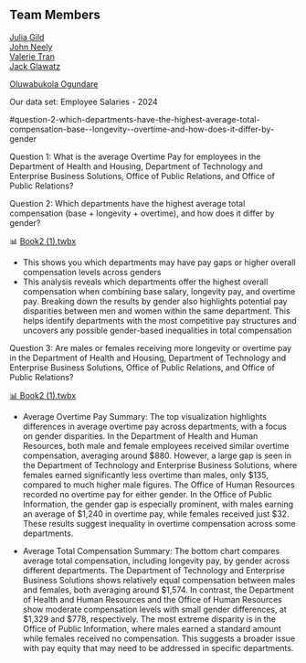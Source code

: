 
## Team Members
[Julia Gild](https://github.com/JuliaGild)  
[John Neely](https://github.com/NeelyJohn)  
[Valerie Tran](https://github.com/vvt15)  
[Jack Glawatz](https://github.com/jackglawatz) 

[Oluwabukola Ogundare](https://github.com/RachaelOgundare)

Our data set: Employee Salaries - 2024


#question-2-which-departments-have-the-highest-average-total-compensation-base--longevity--overtime-and-how-does-it-differ-by-gender

Question 1: What is the average Overtime Pay for employees in the Department of Health and Housing, Department of Technology and Enterprise Business Solutions, Office of Public Relations, and Office of Public Relations?





Question 2: Which departments have the highest average total compensation (base + longevity + overtime), and how does it differ by gender?

📊 [Book2 (1).twbx](./Book2%20(1).twbx)
- This shows you which departments may have pay gaps or higher overall compensation levels across genders
- This analysis reveals which departments offer the highest overall compensation when combining base salary, longevity pay, and overtime pay. Breaking down the results by gender also highlights potential pay disparities between men and women within the same department. This helps identify departments with the most competitive pay structures and uncovers any possible gender-based inequalities in total compensation



Question 3: Are males or females receiving more longevity or overtime pay in the Department of Health and Housing, Department of Technology and Enterprise Business Solutions, Office of Public Relations, and Office of Public Relations?

[📊 Book2 (1).twbx](./Book2%20(3).twbx)


- Average Overtime Pay Summary:
The top visualization highlights differences in average overtime pay across departments, with a focus on gender disparities. In the Department of Health and Human Resources, both male and female employees received similar overtime compensation, averaging around $880. However, a large gap is seen in the Department of Technology and Enterprise Business Solutions, where females earned significantly less overtime than males, only $135, compared to much higher male figures. The Office of Human Resources recorded no overtime pay for either gender. In the Office of Public Information, the gender gap is especially prominent, with males earning an average of $1,240 in overtime pay, while females received just $32. These results suggest inequality in overtime compensation across some departments.

- Average Total Compensation Summary:
The bottom chart compares average total compensation, including longevity pay, by gender across different departments. The Department of Technology and Enterprise Business Solutions shows relatively equal compensation between males and females, both averaging around $1,574. In contrast, the Department of Health and Human Resources and the Office of Human Resources show moderate compensation levels with small gender differences, at $1,329 and $778, respectively. The most extreme disparity is in the Office of Public Information, where males earned a standard amount while females received no compensation. This suggests a broader issue with pay equity that may need to be addressed in specific departments.


